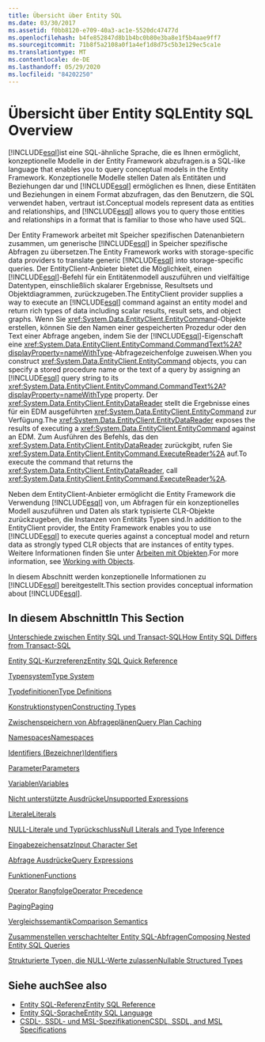 ```yaml
---
title: Übersicht über Entity SQL
ms.date: 03/30/2017
ms.assetid: f0bb8120-e709-40a3-ac1e-5520dc47477d
ms.openlocfilehash: b4fe852847d8b1b4bc0b80e3ba8e1f5b4aae9ff7
ms.sourcegitcommit: 71b8f5a2108a0f1a4ef1d8d75c5b3e129ec5ca1e
ms.translationtype: MT
ms.contentlocale: de-DE
ms.lasthandoff: 05/29/2020
ms.locfileid: "84202250"
---
```

# <a name="entity-sql-overview"></a><span data-ttu-id="4355b-102">Übersicht über Entity SQL</span><span class="sxs-lookup"><span data-stu-id="4355b-102">Entity SQL Overview</span></span>
[!INCLUDE[esql](../../../../../../includes/esql-md.md)]<span data-ttu-id="4355b-103">ist eine SQL-ähnliche Sprache, die es Ihnen ermöglicht, konzeptionelle Modelle in der Entity Framework abzufragen.</span><span class="sxs-lookup"><span data-stu-id="4355b-103">is a SQL-like language that enables you to query conceptual models in the Entity Framework.</span></span> <span data-ttu-id="4355b-104">Konzeptionelle Modelle stellen Daten als Entitäten und Beziehungen dar und [!INCLUDE[esql](../../../../../../includes/esql-md.md)] ermöglichen es Ihnen, diese Entitäten und Beziehungen in einem Format abzufragen, das den Benutzern, die SQL verwendet haben, vertraut ist.</span><span class="sxs-lookup"><span data-stu-id="4355b-104">Conceptual models represent data as entities and relationships, and [!INCLUDE[esql](../../../../../../includes/esql-md.md)] allows you to query those entities and relationships in a format that is familiar to those who have used SQL.</span></span>  

 <span data-ttu-id="4355b-105">Der Entity Framework arbeitet mit Speicher spezifischen Datenanbietern zusammen, um generische [!INCLUDE[esql](../../../../../../includes/esql-md.md)] in Speicher spezifische Abfragen zu übersetzen.</span><span class="sxs-lookup"><span data-stu-id="4355b-105">The Entity Framework works with storage-specific data providers to translate generic [!INCLUDE[esql](../../../../../../includes/esql-md.md)] into storage-specific queries.</span></span> <span data-ttu-id="4355b-106">Der EntityClient-Anbieter bietet die Möglichkeit, einen [!INCLUDE[esql](../../../../../../includes/esql-md.md)]-Befehl für ein Entitätenmodell auszuführen und vielfältige Datentypen, einschließlich skalarer Ergebnisse, Resultsets und Objektdiagrammen, zurückzugeben.</span><span class="sxs-lookup"><span data-stu-id="4355b-106">The EntityClient provider supplies a way to execute an [!INCLUDE[esql](../../../../../../includes/esql-md.md)] command against an entity model and return rich types of data including scalar results, result sets, and object graphs.</span></span> <span data-ttu-id="4355b-107">Wenn Sie <xref:System.Data.EntityClient.EntityCommand>-Objekte erstellen, können Sie den Namen einer gespeicherten Prozedur oder den Text einer Abfrage angeben, indem Sie der [!INCLUDE[esql](../../../../../../includes/esql-md.md)]-Eigenschaft eine <xref:System.Data.EntityClient.EntityCommand.CommandText%2A?displayProperty=nameWithType>-Abfragezeichenfolge zuweisen.</span><span class="sxs-lookup"><span data-stu-id="4355b-107">When you construct <xref:System.Data.EntityClient.EntityCommand> objects, you can specify a stored procedure name or the text of a query by assigning an [!INCLUDE[esql](../../../../../../includes/esql-md.md)] query string to its <xref:System.Data.EntityClient.EntityCommand.CommandText%2A?displayProperty=nameWithType> property.</span></span> <span data-ttu-id="4355b-108">Der <xref:System.Data.EntityClient.EntityDataReader> stellt die Ergebnisse eines für ein EDM ausgeführten <xref:System.Data.EntityClient.EntityCommand> zur Verfügung.</span><span class="sxs-lookup"><span data-stu-id="4355b-108">The <xref:System.Data.EntityClient.EntityDataReader> exposes the results of executing a <xref:System.Data.EntityClient.EntityCommand> against an EDM.</span></span> <span data-ttu-id="4355b-109">Zum Ausführen des Befehls, das den <xref:System.Data.EntityClient.EntityDataReader> zurückgibt, rufen Sie <xref:System.Data.EntityClient.EntityCommand.ExecuteReader%2A> auf.</span><span class="sxs-lookup"><span data-stu-id="4355b-109">To execute the command that returns the <xref:System.Data.EntityClient.EntityDataReader>, call <xref:System.Data.EntityClient.EntityCommand.ExecuteReader%2A>.</span></span>  
  
 <span data-ttu-id="4355b-110">Neben dem EntityClient-Anbieter ermöglicht die Entity Framework die Verwendung [!INCLUDE[esql](../../../../../../includes/esql-md.md)] von, um Abfragen für ein konzeptionelles Modell auszuführen und Daten als stark typisierte CLR-Objekte zurückzugeben, die Instanzen von Entitäts Typen sind.</span><span class="sxs-lookup"><span data-stu-id="4355b-110">In addition to the EntityClient provider, the Entity Framework enables you to use [!INCLUDE[esql](../../../../../../includes/esql-md.md)] to execute queries against a conceptual model and return data as strongly typed CLR objects that are instances of entity types.</span></span> <span data-ttu-id="4355b-111">Weitere Informationen finden Sie unter [Arbeiten mit Objekten](../working-with-objects.md).</span><span class="sxs-lookup"><span data-stu-id="4355b-111">For more information, see [Working with Objects](../working-with-objects.md).</span></span>  
  
 <span data-ttu-id="4355b-112">In diesem Abschnitt werden konzeptionelle Informationen zu [!INCLUDE[esql](../../../../../../includes/esql-md.md)] bereitgestellt.</span><span class="sxs-lookup"><span data-stu-id="4355b-112">This section provides conceptual information about [!INCLUDE[esql](../../../../../../includes/esql-md.md)].</span></span>  
  
## <a name="in-this-section"></a><span data-ttu-id="4355b-113">In diesem Abschnitt</span><span class="sxs-lookup"><span data-stu-id="4355b-113">In This Section</span></span>  
 [<span data-ttu-id="4355b-114">Unterschiede zwischen Entity SQL und Transact-SQL</span><span class="sxs-lookup"><span data-stu-id="4355b-114">How Entity SQL Differs from Transact-SQL</span></span>](how-entity-sql-differs-from-transact-sql.md)  
  
 [<span data-ttu-id="4355b-115">Entity SQL-Kurzreferenz</span><span class="sxs-lookup"><span data-stu-id="4355b-115">Entity SQL Quick Reference</span></span>](entity-sql-quick-reference.md)  
  
 [<span data-ttu-id="4355b-116">Typensystem</span><span class="sxs-lookup"><span data-stu-id="4355b-116">Type System</span></span>](type-system-entity-sql.md)  
  
 [<span data-ttu-id="4355b-117">Typdefinitionen</span><span class="sxs-lookup"><span data-stu-id="4355b-117">Type Definitions</span></span>](type-definitions-entity-sql.md)  
  
 [<span data-ttu-id="4355b-118">Konstruktionstypen</span><span class="sxs-lookup"><span data-stu-id="4355b-118">Constructing Types</span></span>](constructing-types-entity-sql.md)  
  
 [<span data-ttu-id="4355b-119">Zwischenspeichern von Abfrageplänen</span><span class="sxs-lookup"><span data-stu-id="4355b-119">Query Plan Caching</span></span>](query-plan-caching-entity-sql.md)  
  
 [<span data-ttu-id="4355b-120">Namespaces</span><span class="sxs-lookup"><span data-stu-id="4355b-120">Namespaces</span></span>](namespaces-entity-sql.md)  
  
 [<span data-ttu-id="4355b-121">Identifiers (Bezeichner)</span><span class="sxs-lookup"><span data-stu-id="4355b-121">Identifiers</span></span>](identifiers-entity-sql.md)  
  
 [<span data-ttu-id="4355b-122">Parameter</span><span class="sxs-lookup"><span data-stu-id="4355b-122">Parameters</span></span>](parameters-entity-sql.md)  
  
 [<span data-ttu-id="4355b-123">Variablen</span><span class="sxs-lookup"><span data-stu-id="4355b-123">Variables</span></span>](variables-entity-sql.md)  
  
 [<span data-ttu-id="4355b-124">Nicht unterstützte Ausdrücke</span><span class="sxs-lookup"><span data-stu-id="4355b-124">Unsupported Expressions</span></span>](unsupported-expressions-entity-sql.md)  
  
 [<span data-ttu-id="4355b-125">Literale</span><span class="sxs-lookup"><span data-stu-id="4355b-125">Literals</span></span>](literals-entity-sql.md)  
  
 [<span data-ttu-id="4355b-126">NULL-Literale und Typrückschluss</span><span class="sxs-lookup"><span data-stu-id="4355b-126">Null Literals and Type Inference</span></span>](null-literals-and-type-inference-entity-sql.md)  
  
 [<span data-ttu-id="4355b-127">Eingabezeichensatz</span><span class="sxs-lookup"><span data-stu-id="4355b-127">Input Character Set</span></span>](input-character-set-entity-sql.md)  
  
 [<span data-ttu-id="4355b-128">Abfrage Ausdrücke</span><span class="sxs-lookup"><span data-stu-id="4355b-128">Query Expressions</span></span>](query-expressions-entity-sql.md)  
  
 [<span data-ttu-id="4355b-129">Funktionen</span><span class="sxs-lookup"><span data-stu-id="4355b-129">Functions</span></span>](functions-entity-sql.md)  
  
 [<span data-ttu-id="4355b-130">Operator Rangfolge</span><span class="sxs-lookup"><span data-stu-id="4355b-130">Operator Precedence</span></span>](operator-precedence-entity-sql.md)  
  
 [<span data-ttu-id="4355b-131">Paging</span><span class="sxs-lookup"><span data-stu-id="4355b-131">Paging</span></span>](paging-entity-sql.md)  
  
 [<span data-ttu-id="4355b-132">Vergleichssemantik</span><span class="sxs-lookup"><span data-stu-id="4355b-132">Comparison Semantics</span></span>](comparison-semantics-entity-sql.md)  
  
 [<span data-ttu-id="4355b-133">Zusammenstellen verschachtelter Entity SQL-Abfragen</span><span class="sxs-lookup"><span data-stu-id="4355b-133">Composing Nested Entity SQL Queries</span></span>](composing-nested-entity-sql-queries.md)  
  
 [<span data-ttu-id="4355b-134">Strukturierte Typen, die NULL-Werte zulassen</span><span class="sxs-lookup"><span data-stu-id="4355b-134">Nullable Structured Types</span></span>](nullable-structured-types-entity-sql.md)  
  
## <a name="see-also"></a><span data-ttu-id="4355b-135">Siehe auch</span><span class="sxs-lookup"><span data-stu-id="4355b-135">See also</span></span>

- [<span data-ttu-id="4355b-136">Entity SQL-Referenz</span><span class="sxs-lookup"><span data-stu-id="4355b-136">Entity SQL Reference</span></span>](entity-sql-reference.md)
- [<span data-ttu-id="4355b-137">Entity SQL-Sprache</span><span class="sxs-lookup"><span data-stu-id="4355b-137">Entity SQL Language</span></span>](entity-sql-language.md)
- [<span data-ttu-id="4355b-138">CSDL-, SSDL- und MSL-Spezifikationen</span><span class="sxs-lookup"><span data-stu-id="4355b-138">CSDL, SSDL, and MSL Specifications</span></span>](/ef/ef6/modeling/designer/advanced/edmx/csdl-spec)
